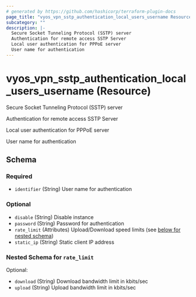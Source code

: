 ```yaml
---
# generated by https://github.com/hashicorp/terraform-plugin-docs
page_title: "vyos_vpn_sstp_authentication_local_users_username Resource - vyos"
subcategory: ""
description: |-
  Secure Socket Tunneling Protocol (SSTP) server
  Authentication for remote access SSTP Server
  Local user authentication for PPPoE server
  User name for authentication
---
```


# vyos_vpn_sstp_authentication_local_users_username (Resource)

Secure Socket Tunneling Protocol (SSTP) server

Authentication for remote access SSTP Server

Local user authentication for PPPoE server

User name for authentication



<!-- schema generated by tfplugindocs -->
## Schema

### Required

- `identifier` (String) User name for authentication

### Optional

- `disable` (String) Disable instance
- `password` (String) Password for authentication
- `rate_limit` (Attributes) Upload/Download speed limits (see [below for nested schema](#nestedatt--rate_limit))
- `static_ip` (String) Static client IP address

<a id="nestedatt--rate_limit"></a>
### Nested Schema for `rate_limit`

Optional:

- `download` (String) Download bandwidth limit in kbits/sec
- `upload` (String) Upload bandwidth limit in kbits/sec
